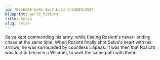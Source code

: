 ```yaml
---
id: 752eb068-be01-4ac2-bc53-fc4d284dd525
blueprint: world_history
title: Selva
slug: selva
---
```

Selva kept commanding his army, while fleeing Rosiotti's never- ending chase at the same time. When Rosiotti finally shot Selva's heart with his arrows, he was surrounded by countless Lilipeas. It was then that Rosiotti was told to become a Wisdom, to walk the same path with them.